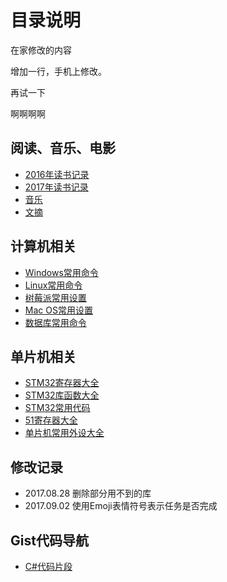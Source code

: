 # 目录说明

在家修改的内容

增加一行，手机上修改。

再试一下

啊啊啊啊

## 阅读、音乐、电影

- [2016年读书记录](2016年读书记录.md)
- [2017年读书记录](2017年读书记录.md)
- [音乐](./音乐.md)
- [文摘](./文摘.md)

## 计算机相关

- [Windows常用命令](./Windows常用命令.md)
- [Linux常用命令](./Linux常用命令.md)
- [树莓派常用设置](./树莓派常用设置.md)
- [Mac OS常用设置](./Mac%20OS常用设置.md)
- [数据库常用命令](./数据库常用命令.md)

## 单片机相关
- [STM32寄存器大全](./MCU/STM32寄存器大全.md)
- [STM32库函数大全](./MCU/STM32库函数大全.md)
- [STM32常用代码](./MCU/STM32常用代码.md)
- [51寄存器大全](./MCU/51寄存器大全.md)
- [单片机常用外设大全](./MCU/单片机常用外设大全.md)

## 修改记录

- 2017.08.28 删除部分用不到的库
- 2017.09.02 使用Emoji表情符号表示任务是否完成

## Gist代码导航
- [C#代码片段](https://gist.github.com/wolong/adf11289e79868dce45531dbba9ae018)
